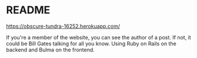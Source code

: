 # README

https://obscure-tundra-16252.herokuapp.com/

If you're a member of the website, you can see the author of a post. If not, it could be Bill Gates talking for all you know. Using Ruby on Rails on the backend and Bulma on the frontend. 
